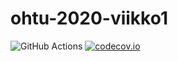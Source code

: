 # ohtu-2020-viikko1

![GitHub Actions](https://github.com/mluukkai/ohtu-viikko1-s2020/workflows/Java%20CI%20with%20Gradle/badge.svg)
[![codecov.io](https://codecov.io/github/jaanan/ohtu-viikko1-s2020/coverage.svg?branch=master)](https://codecov.io/github/jaanan/ohtu-viikko1-s2020?branch=master)

